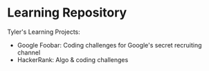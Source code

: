 # Learning Repository
Tyler's Learning Projects: 
* Google Foobar: Coding challenges for Google's secret recruiting channel
* HackerRank: Algo & coding challenges
